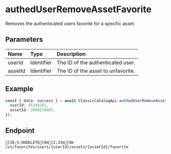 
# authedUserRemoveAssetFavorite
Removes the authenticated users favorite for a specific asset.


## Parameters
| Name    | Type       | Description                        |
| :------ | :--------- | :--------------------------------- |
| userId  | Identifier | The ID of the authenticated user.  |
| assetId | Identifier | The ID of the asset to unfavorite. |



## Example
```ts copy showLineNumbers
const { data: success } = await ClassicCatalogApi.authedUserRemoveAssetFavorite({
  userId: 45348281,
  assetId: 2608539495,
}); 
```



## Endpoint
```ansi
[38;5;9mDELETE[0m[2;33m[0m /v1/favorites/users/{userId}/assets/{assetId}/favorite
```
  